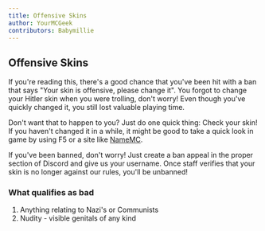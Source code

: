 ```yaml
---
title: Offensive Skins
author: YourMCGeek
contributors: Babymillie
---
```


## Offensive Skins
If you're reading this, there's a good chance that you've been hit with a ban that says "Your skin is offensive, please change it". You forgot to change your Hitler skin when you were trolling, don't worry! Even though you've quickly changed it, you still lost valuable playing time. 

Don't want that to happen to you? Just do one quick thing: Check your skin! If you haven't changed it in a while, it might be good to take a quick look in game by using F5 or a site like <a href="https://namemc.com" target="_blank">NameMC</a>.

If you've been banned, don't worry! Just create a ban appeal in the proper section of Discord and give us your username. Once staff verifies that your skin is no longer against our rules, you'll be unbanned!

### What qualifies as bad
 1. Anything relating to Nazi's or Communists
 2. Nudity - visible genitals of any kind
 